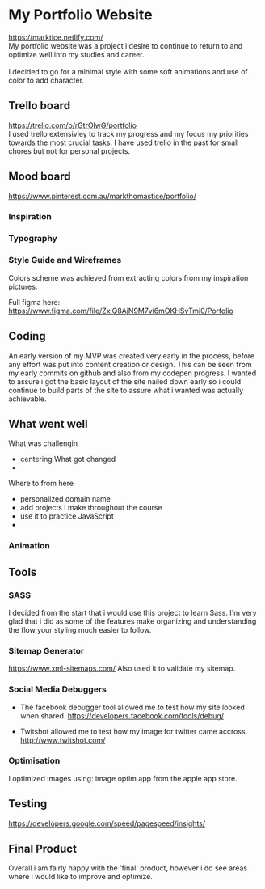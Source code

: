 # My Portfolio Website
https://marktice.netlify.com/<br>
My portfolio website was a project i desire to continue to return to and optimize well into my studies and career.<br><br>
I decided to go for a minimal style with some soft animations and use of color to add character.

## Trello board
https://trello.com/b/rGtrOlwG/portfolio<br>
I used trello extensivley to track my progress and my focus my priorities towards the most crucial tasks. I have used trello in the past for small chores but not for personal projects.

## Mood board
https://www.pinterest.com.au/markthomastice/portfolio/<br>

### Inspiration
<!-- I NEED SOME. Quotes, tag lines etc. Why i do what i am doing! -->
<!-- Websites i liked, flow etc -->

### Typography


### Style Guide and Wireframes
Colors scheme was achieved from extracting colors from my inspiration pictures. 

Full figma here: https://www.figma.com/file/ZxlQ8AjN9M7vi6mOKHSyTmj0/Porfolio

## Coding
An early version of my MVP was created very early in the process, before any effort was put into content creation or design. This can be seen from my early commits on github and also from my codepen progress. I wanted to assure i got the basic layout of the site nailed down early so i could continue to build parts of the site to assure what i wanted was actually achievable.

What went well
- 
What was challengin
- centering
What got changed
- 
Where to from here
- personalized domain name
- add projects i make throughout the course
- use it to practice JavaScript
- 

### Animation


## Tools
### SASS
I decided from the start that i would use this project to learn Sass. I'm very glad that i did as some of the features make organizing and understanding the flow your styling much easier to follow.

### Sitemap Generator
https://www.xml-sitemaps.com/
Also used it to validate my sitemap.
<!-- img here -->

### Social Media Debuggers
- The facebook debugger tool allowed me to test how my site looked when shared.
https://developers.facebook.com/tools/debug/
<!-- img here -->

- Twitshot allowed me to test how my image for twitter came accross.
http://www.twitshot.com/
<!-- img here -->

### Optimisation
I optimized images using: image optim app from the apple app store.

## Testing
https://developers.google.com/speed/pagespeed/insights/

## Final Product
<!-- img final mobile, img final desktop -->
Overall i am fairly happy with the 'final' product, however i do see areas where i would like to improve and optimize.